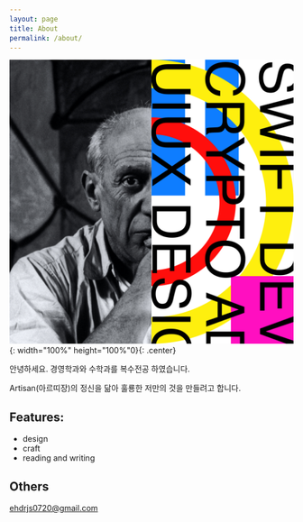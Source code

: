 ```yaml
---
layout: page
title: About
permalink: /about/
---
```


![profilePicture](/assets/images/pfp.jpg){: width="100%" height="100%"0}{: .center}

안녕하세요. 
경영학과와 수학과를 복수전공 하였습니다.

Artisan(아르띠장)의 정신을 닮아
훌룡한 저만의 것을 만들려고 합니다.

## Features:
- design
- craft
- reading and writing


## Others
ehdrjs0720@gmail.com



